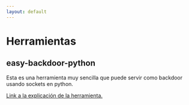 ```yaml
---
layout: default
---
```


# Herramientas

## easy-backdoor-python

Esta es una herramienta muy sencilla que puede servir como backdoor usando sockets en python.

[Link a la explicación de la herramienta.](./python_backdoor.html)

